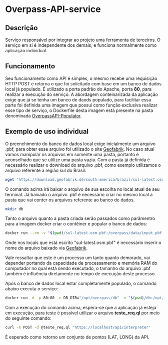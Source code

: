 # Overpass-API-service

## Descrição
Serviço responsável por integrar ao projeto uma ferramenta de terceiros. O serviço em si é independente dos demais, e funciona normalmente como aplicação individual.

## Funcionamento
Seu funcionamento como API é simples, o mesmo recebe uma requisição HTTP POST e retorna o que foi solicitado com base em um banco de dados local já populado. É utilizado a porta padrão do Apache, porta **80**, para realizar a execução do serviço. A abordagem conteinarizada da aplicação exige que já se tenha um banco de daods populado, para facilitar essa parte foi definida uma imagem que possui como função exclusiva realizar esse tipo de serviço, o Dockerfile desta imagem está presente na pasta denominada [OverpassAPI-Populator](https://github.com/projetomaram/Overpass-API-service/tree/main/OverpassAPI-Populator).

## Exemplo de uso individual
O preenchimento do banco de dados local exige inicialmente um arquivo .pbf, para obter esse arquivo foi utilizado o site [Geofabrik](https://download.geofabrik.de/). No caso atual vamos manipular os arquivos em somente uma pasta, portanto é aconselhado que se utilize uma pasta vazia. Com a pasta já definida é necessário realizar o download do arquivo .pbf, como exemplo utilizamos o arquivo referente a região sul do Brasil:
```bash
wget "https://download.geofabrik.de/south-america/brazil/sul-latest.osm.pbf"
```
O comando acima irá baixar o arquivo de sua escolha no local atual de seu terminal. Já baixado o arquivo .pbf é necessário criar no mesmo local a pasta que vai conter os arquivos referente ao banco de dados.
```bash
mkdir db
```
Tanto o arquivo quanto a pasta criada serão passados como parâmentro para a imagem docker criar o contêiner e popular o banco de dados:
```bash
docker run --rm -v "$(pwd)/sul-latest.osm.pbf:/overpass/data/input.pbf:ro" -v "$(pwd)/db:overpass/db" projetomaram/robot-project:overpass-populator
```
Onde nos locais que está escrito "sul-latest.osm.pbf" é necessário inserir o nome do arquivo baixado via [Geofabrik](https://download.geofabrik.de/).

Vale ressaltar que este é um processo um tanto quanto demorado, vai depender portando da capacidade de processamento e memória RAM do computador no qual está sendo executado, o tamanho do arquivo .pbf também é influência diretamente no tempo de execução deste processo.

Após o banco de dados local estar completamente populado, o comando abaixo executa o serviço:
```bash
docker run -d -p 80:80 -e DB_DIR="/opt/overpass/db" -v "$(pwd)/db:/opt/overpass/db projetomaram/robot-project:overpass
```
Com a execução do comando acima, espera-se que a aplicação já esteja em execução, para teste é possível utilizar o arquivo **teste_req.ql** por meio do seguinte comando:
```bash
curl -X POST -d @teste_req.ql "https://localhost/api/interpreter"
```
É esperado como retorno um conjunto de pontos (LAT, LONG) da API.








